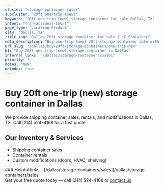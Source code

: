 ```yaml
---
cluster: "storage container sales"
subcluster: "20ft one-trip (new)"
keyword: "20ft one-trip (new) storage container for sale Dallas, TX"
intent: "Transactional-Local"
page_type: "Location-Product"
city: "Dallas, TX"
title_tag: "Dallas 20ft storage container for sale | LC Container"
meta_description: "Buy one-trip (new) 20ft storage container sale with local delivery in Dallas, TX. LC Container — local Since 2003. Request a fast quote today."
url_slug: "/dallas/buy/20ft/storage-containers/one-trip-new"
h1: "Buy 20ft one-trip (new) storage container in Dallas"
internal_links: "/dallas/storage-containers/sales"
priority: 3
notes: "NaN"
noindex: true
---
```


# Buy 20ft one-trip (new) storage container in Dallas

We provide shipping container sales, rentals, and modifications in Dallas, TX. Call (214) 524-4168 for a fast quote.

## Our Inventory & Services
- Shipping container sales
- Container rentals
- Custom modifications (doors, HVAC, shelving)

<div data-section="internal-links">
### Helpful links
- [/dallas/storage-containers/sales](/dallas/storage-containers/sales
</div>

<div data-section="cta">
Get your free quote today — call (214) 524-4168 or <a href="/contact">contact us</a>.
</div>

<script type="application/ld+json">{"@context":"https://schema.org","@type":"FAQPage","mainEntity":[{"@type":"Question","name":"How much does delivery cost in Dallas, TX?","acceptedAnswer":{"@type":"Answer","text":"Delivery costs vary by distance and container size. Most deliveries in Dallas, TX range from $150-$300. Call (214) 524-4168 for an exact quote based on your specific location."}},{"@type":"Question","name":"Do you offer financing or payment plans?","acceptedAnswer":{"@type":"Answer","text":"We accept major credit cards, checks, and can discuss commercial terms for bulk purchases. Call (214) 524-4168 to discuss options."}},{"@type":"Question","name":"Can you customize containers in Dallas, TX?","acceptedAnswer":{"@type":"Answer","text":"Yes — we perform modifications like doors, HVAC, insulation, and shelving. Request a custom quote at (214) 524-4168 or via our contact form."}}]}</script>
